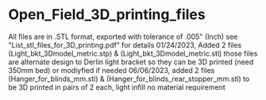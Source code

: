 # Open_Field_3D_printing_files
All files are in .STL format, exported with tolerance of .005" (Inch)
see "List_stl_files_for_3D_printing.pdf" for details
01/24/2023, Added 2 files (Light_bkt_3Dmodel_metric.stp) & (Light_bkt_3Dmodel_metric.stl)
those files are alternate design to Derlin light bracket so they can be 3D printed (need 350mm bed) or modiyfied if needed
06/06/2023, added 2 files (Hanger_for_blinds_mm.stl) & (Hanger_for_blinds_rear_stopper_mm.stl) to be 3D printed in pairs of 2 each, light infill no material requirement 
